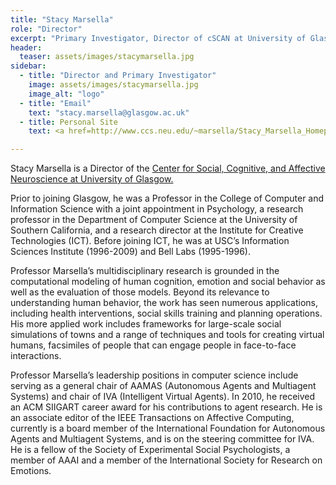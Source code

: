 ```yaml
---
title: "Stacy Marsella"
role: "Director"
excerpt: "Primary Investigator, Director of cSCAN at University of Glasgow."
header:
  teaser: assets/images/stacymarsella.jpg
sidebar:
  - title: "Director and Primary Investigator"
    image: assets/images/stacymarsella.jpg
    image_alt: "logo"
  - title: "Email"
    text: "stacy.marsella@glasgow.ac.uk"
  - title: Personal Site
    text: <a href=http://www.ccs.neu.edu/~marsella/Stacy_Marsella_Homepage/Stacy_Marsella_Homepage.html> Stacy Marsella </a>

---
```


Stacy Marsella is a Director of the <a href="http://cscan.gla.ac.uk/">Center for Social, Cognitive, and Affective Neuroscience at University of Glasgow.</a>

Prior to joining Glasgow, he was a Professor in the College of Computer and Information Science with a joint appointment in Psychology,  a research professor in the Department of Computer Science at the University of Southern California, and a research director at the Institute for Creative Technologies (ICT). Before joining ICT, he was at USC’s Information Sciences Institute (1996-2009) and Bell Labs (1995-1996).

Professor Marsella’s multidisciplinary research is grounded in the computational modeling of human cognition, emotion and social behavior as well as the evaluation of those models. Beyond its relevance to understanding human behavior, the work has seen numerous applications, including health interventions, social skills training and planning operations. His more applied work includes frameworks for large-scale social simulations of towns and a range of techniques and tools for creating virtual humans, facsimiles of people that can engage people in face-to-face interactions.

Professor Marsella’s leadership positions in computer science include serving as a general chair of AAMAS (Autonomous Agents and Multiagent Systems) and chair of IVA (Intelligent Virtual Agents). In 2010, he received an ACM SIIGART career award for his contributions to agent research. He is an associate editor of the IEEE Transactions on Affective Computing, currently is a board member of the International Foundation for Autonomous Agents and Multiagent Systems, and is on the steering committee for IVA. He is a fellow of the Society of Experimental Social Psychologists, a member of AAAI and a member of the International Society for Research on Emotions.


<!-- uncomment this and put in above yaml for gallery -->
<!-- gallery:
  - url: /assets/images/unsplash-gallery-image-1.jpg
    image_path: assets/images/unsplash-gallery-image-1-th.jpg
    alt: "placeholder image 1"
  - url: /assets/images/unsplash-gallery-image-2.jpg
    image_path: assets/images/unsplash-gallery-image-2-th.jpg
    alt: "placeholder image 2"
  - url: /assets/images/unsplash-gallery-image-3.jpg
    image_path: assets/images/unsplash-gallery-image-3-th.jpg
    alt: "placeholder image 3" -->

<!--
then include this:
{% include gallery caption="This is a sample gallery to go along with this case study." %} -->
